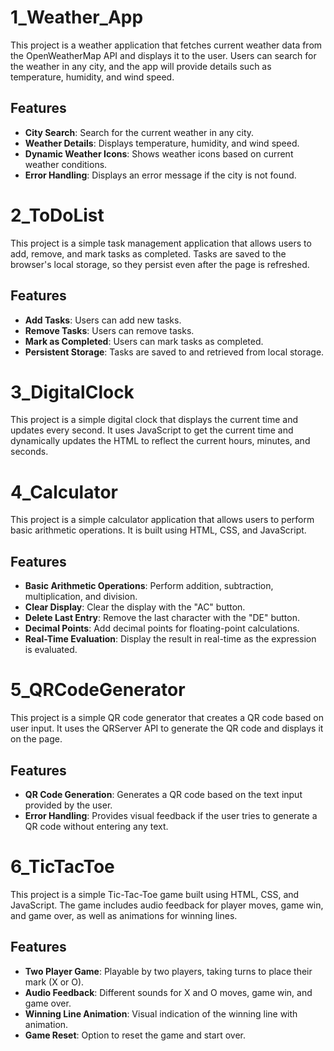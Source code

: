 # 1_Weather_App

This project is a weather application that fetches current weather data from the OpenWeatherMap API and displays it to the user. Users can search for the weather in any city, and the app will provide details such as temperature, humidity, and wind speed.


## Features

- **City Search**: Search for the current weather in any city.
- **Weather Details**: Displays temperature, humidity, and wind speed.
- **Dynamic Weather Icons**: Shows weather icons based on current weather conditions.
- **Error Handling**: Displays an error message if the city is not found.

# 2_ToDoList

This project is a simple task management application that allows users to add, remove, and mark tasks as completed. Tasks are saved to the browser's local storage, so they persist even after the page is refreshed.

## Features

- **Add Tasks**: Users can add new tasks.
- **Remove Tasks**: Users can remove tasks.
- **Mark as Completed**: Users can mark tasks as completed.
- **Persistent Storage**: Tasks are saved to and retrieved from local storage.

# 3_DigitalClock

This project is a simple digital clock that displays the current time and updates every second. It uses JavaScript to get the current time and dynamically updates the HTML to reflect the current hours, minutes, and seconds.

# 4_Calculator


This project is a simple calculator application that allows users to perform basic arithmetic operations. It is built using HTML, CSS, and JavaScript.

## Features

- **Basic Arithmetic Operations**: Perform addition, subtraction, multiplication, and division.
- **Clear Display**: Clear the display with the "AC" button.
- **Delete Last Entry**: Remove the last character with the "DE" button.
- **Decimal Points**: Add decimal points for floating-point calculations.
- **Real-Time Evaluation**: Display the result in real-time as the expression is evaluated.

# 5_QRCodeGenerator

This project is a simple QR code generator that creates a QR code based on user input. It uses the QRServer API to generate the QR code and displays it on the page.

## Features

- **QR Code Generation**: Generates a QR code based on the text input provided by the user.
- **Error Handling**: Provides visual feedback if the user tries to generate a QR code without entering any text.

# 6_TicTacToe


This project is a simple Tic-Tac-Toe game built using HTML, CSS, and JavaScript. The game includes audio feedback for player moves, game win, and game over, as well as animations for winning lines.

## Features

- **Two Player Game**: Playable by two players, taking turns to place their mark (X or O).
- **Audio Feedback**: Different sounds for X and O moves, game win, and game over.
- **Winning Line Animation**: Visual indication of the winning line with animation.
- **Game Reset**: Option to reset the game and start over.



